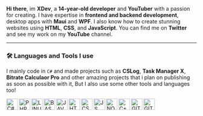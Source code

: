 **Hi there**, im **XDev**, a **14-year-old developer** and **YouTuber** with a passion for creating. I have expertise in **frontend and backend development**, desktop apps with **Maui** and **WPF**. I also know how to create stunning websites using **HTML**, **CSS**, and **JavaScript**. You can find me on **Twitter** and see my work on my **YouTube** channel.

---
### 🛠️ Languages and Tools I use
I mainly code in ``C#`` and made projects such as **CSLog**, **Task Manager X**, **Bitrate Calculaor Pro** and other amazing projects that i plan on publishing as soon as possible with it, But I also use some other tools and languages too!


<img align="left" alt="C#" width="30px" src="https://cdn.jsdelivr.net/gh/devicons/devicon/icons/csharp/csharp-original.svg" />
<img align="left" alt="PHP" width="30px" src="https://cdn.jsdelivr.net/gh/devicons/devicon/icons/php/php-original.svg" />
<img align="left" alt="LINUX" width="30px" src="https://cdn.jsdelivr.net/gh/devicons/devicon/icons/linux/linux-original.svg" />
<img align="left" alt="BASH" width="30px" src="https://cdn.jsdelivr.net/gh/devicons/devicon/icons/bash/bash-original.svg" />
<img align="left" alt="JAVA" width="30px" src="https://cdn.jsdelivr.net/gh/devicons/devicon/icons/java/java-original-wordmark.svg" />
<img align="left" alt="HTML" width="30px" src="https://cdn.jsdelivr.net/gh/devicons/devicon/icons/html5/html5-original.svg" />
<img align="left" alt="CSS" width="30px" src="https://cdn.jsdelivr.net/gh/devicons/devicon/icons/css3/css3-original.svg" />
<img align="left" alt="JS" width="30px" src="https://cdn.jsdelivr.net/gh/devicons/devicon/icons/javascript/javascript-original.svg" />
<img align="left" alt="NODEJS" width="30px" src="https://cdn.jsdelivr.net/gh/devicons/devicon/icons/nodejs/nodejs-original.svg" />
<img align="left" alt="C++" width="30px" src="https://cdn.jsdelivr.net/gh/devicons/devicon/icons/cplusplus/cplusplus-original.svg" />
<img align="left" alt="GITHUB" width="30px" src="https://cdn.jsdelivr.net/gh/devicons/devicon/icons/github/github-original-wordmark.svg" />
<img align="left" alt="GIT" width="30px" src="https://cdn.jsdelivr.net/gh/devicons/devicon/icons/git/git-original.svg" />
